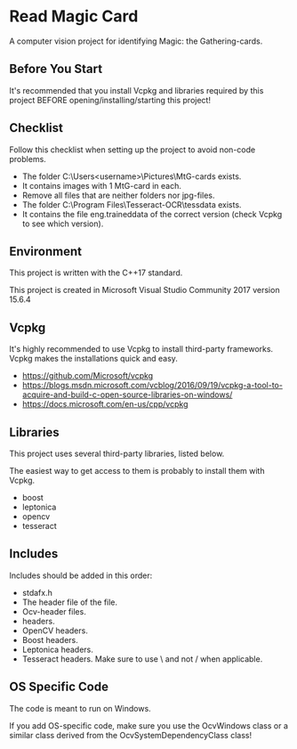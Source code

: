 # Read Magic Card
A computer vision project for identifying Magic: the Gathering-cards.

## Before You Start
It's recommended that you install Vcpkg and libraries required by this project
BEFORE opening/installing/starting this project!

## Checklist
Follow this checklist when setting up the project to avoid non-code problems.
 * The folder C:\Users\<username>\Pictures\MtG-cards exists.
 * It contains images with 1 MtG-card in each.
 * Remove all files that are neither folders nor jpg-files.
 * The folder C:\Program Files\Tesseract-OCR\tessdata exists.
 * It contains the file eng.traineddata of the correct version (check Vcpkg to see which version).
 
## Environment
This project is written with the C++17 standard.

This project is created in Microsoft Visual Studio Community 2017 version 15.6.4

## Vcpkg
It's highly recommended to use Vcpkg to install third-party frameworks.
Vcpkg makes the installations quick and easy.
 * https://github.com/Microsoft/vcpkg
 * https://blogs.msdn.microsoft.com/vcblog/2016/09/19/vcpkg-a-tool-to-acquire-and-build-c-open-source-libraries-on-windows/
 * https://docs.microsoft.com/en-us/cpp/vcpkg


## Libraries
This project uses several third-party libraries, listed below.

The easiest way to get access to them is probably to install them with Vcpkg.
 * boost
 * leptonica
 * opencv
 * tesseract

## Includes
Includes should be added in this order:
 * stdafx.h
 * The header file of the file.
 * Ocv-header files.
 * <include> headers.
 * OpenCV headers.
 * Boost headers.
 * Leptonica headers.
 * Tesseract headers.
 Make sure to use \ and not / when applicable.

## OS Specific Code
The code is meant to run on Windows.

If you add OS-specific code, make sure you use the OcvWindows class or
a similar class derived from the OcvSystemDependencyClass class!
